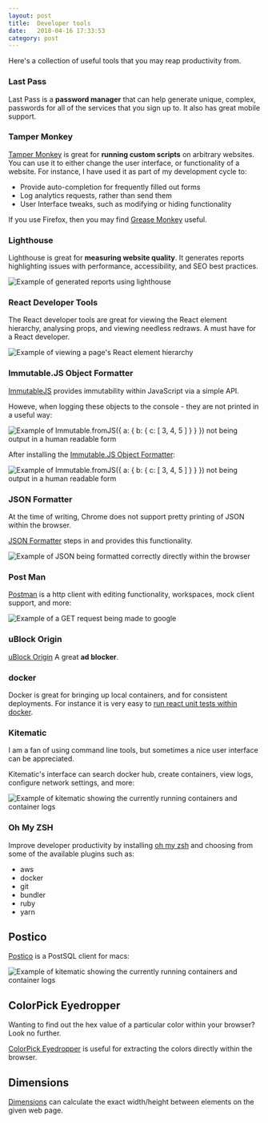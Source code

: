 ```yaml
---
layout: post
title:  Developer tools
date:   2018-04-16 17:33:53
category: post
---
```


Here's a collection of useful tools that you may reap productivity from.

### Last Pass

Last Pass is a **password manager** that can help generate unique, complex, passwords for all of the services that you sign up to.
It also has great mobile support.

### Tamper Monkey

[Tamper Monkey](https://chrome.google.com/webstore/detail/tampermonkey/dhdgffkkebhmkfjojejmpbldmpobfkfo?hl=en) is great for **running custom scripts** on arbitrary websites. You can use it to either change the user interface, or functionality of a website. For instance, I have used it as part of my development cycle to:

* Provide auto-completion for frequently filled out forms
* Log analytics requests, rather than send them
* User Interface tweaks, such as modifying or hiding functionality

If you use Firefox, then you may find [Grease Monkey](https://addons.mozilla.org/en-US/firefox/addon/greasemonkey/) useful.

### Lighthouse

Lighthouse is great for **measuring website quality**. It generates reports highlighting issues with performance, accessibility, and SEO best practices.

![](./lighthouse.png "Example of generated reports using lighthouse")

### React Developer Tools

The React developer tools are great for viewing the React element hierarchy, analysing props, and viewing needless redraws. A must have for a React developer.

![](./react-developer-tools.png "Example of viewing a page's React element hierarchy")

### Immutable.JS Object Formatter

[ImmutableJS](https://facebook.github.io/immutable-js/) provides immutability within JavaScript via a simple API.

Howeve, when logging these objects to the console - they are not printed in a useful way:

![](./immutablejs-without-formatter.png "Example of Immutable.fromJS({ a: { b: { c: [ 3, 4, 5 ] } } }) not being output in a human readable form")

After installing the [Immutable.JS Object Formatter](https://chrome.google.com/webstore/detail/immutablejs-object-format/hgldghadipiblonfkkicmgcbbijnpeog?hl=en):

![](./immutablejs-with-formatter.png "Example of Immutable.fromJS({ a: { b: { c: [ 3, 4, 5 ] } } }) not being output in a human readable form")

### JSON Formatter

At the time of writing, Chrome does not support pretty printing of JSON within the browser.

[JSON Formatter](https://chrome.google.com/webstore/detail/json-formatter/bcjindcccaagfpapjjmafapmmgkkhgoa?hl=en) steps in and provides this functionality.

![](./json.png "Example of JSON being formatted correctly directly within the browser")

### Post Man

[Postman](https://www.getpostman.com/) is a http client with editing functionality, workspaces, mock client support, and more:

![](./postman.png "Example of a GET request being made to google")

### uBlock Origin

[uBlock Origin](https://chrome.google.com/webstore/detail/ublock-origin/cjpalhdlnbpafiamejdnhcphjbkeiagm?hl=en) A great **ad blocker**.

### docker

Docker is great for bringing up local containers, and for consistent deployments.
For instance it is very easy to [run react unit tests within docker](/posts/2017-06-03-running-react-unit-tests-within-docker/).

### Kitematic

I am a fan of using command line tools, but sometimes a nice user interface can be appreciated.

Kitematic's interface can search docker hub, create containers, view logs, configure network settings, and more:

![](./kitematic.png "Example of kitematic showing the currently running containers and container logs")

### Oh My ZSH

Improve developer productivity by installing [oh my zsh](https://github.com/robbyrussell/oh-my-zsh) and choosing from
some of the available plugins such as:

* aws
* docker
* git
* bundler
* ruby
* yarn

## Postico

[Postico](https://eggerapps.at/postico/) is a PostSQL client for macs:

![](./postico.png "Example of kitematic showing the currently running containers and container logs")

## ColorPick Eyedropper

Wanting to find out the hex value of a particular color within your browser? Look no further.

[ColorPick Eyedropper](https://chrome.google.com/webstore/detail/colorpick-eyedropper/ohcpnigalekghcmgcdcenkpelffpdolg?hl=en) is useful for extracting the colors directly within the browser.

## Dimensions

[Dimensions](https://chrome.google.com/webstore/detail/dimensions/baocaagndhipibgklemoalmkljaimfdj?hl=en) can calculate the exact width/height between elements on the given web page.

